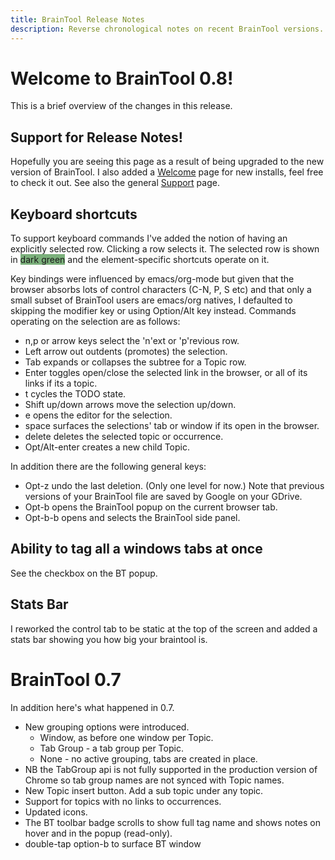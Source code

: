 ```yaml
---
title: BrainTool Release Notes
description: Reverse chronological notes on recent BrainTool versions.
---
```


# Welcome to BrainTool 0.8!
This is a brief overview of the changes in this release.

## Support for Release Notes!
Hopefully you are seeing this page as a result of being upgraded to the new version of BrainTool. I also added a [Welcome](welcome.md) page for new installs, feel free to check it out. See also the general [Support](../support.md) page.

## Keyboard shortcuts
To support keyboard commands I've added the notion of having an explicitly selected row. Clicking a row selects it. The selected row is shown in <span style="background-color:#7bb07b">dark green</span> and the element-specific shortcuts operate on it. 

Key bindings were influenced by emacs/org-mode but given that the browser absorbs lots of control characters (C-N, P, S etc) and that only a small subset of BrainTool users are emacs/org natives, I defaulted to skipping the modifier key or using Option/Alt key instead. Commands operating on the selection are as follows:
  - n,p or arrow keys select the 'n'ext or 'p'revious row.
  - Left arrow out outdents (promotes) the selection.
  - Tab expands or collapses the subtree for a Topic row.
  - Enter toggles open/close the selected link in the browser, or all of its links if its a topic.
  - t cycles the TODO state.
  - Shift up/down arrows move the selection up/down.
  - e opens the editor for the selection.
  - space surfaces the selections' tab or window if its open in the browser.
  - delete deletes the selected topic or occurrence.
  - Opt/Alt-enter creates a new child Topic.

In addition there are the following general keys:
  - Opt-z undo the last deletion. (Only one level for now.) Note that previous versions of your BrainTool file are saved by Google on your GDrive.
  - Opt-b opens the BrainTool popup on the current browser tab.
  - Opt-b-b opens and selects the BrainTool side panel.

## Ability to tag all a windows tabs at once
See the checkbox on the BT popup.

## Stats Bar
I reworked the control tab to be static at the top of the screen and added a stats bar showing you how big your braintool is.


# BrainTool 0.7
In addition here's what happened in 0.7.


- New grouping options were introduced. 
    - Window, as before one window per Topic. 
    - Tab Group - a tab group per Topic. 
    - None - no active grouping, tabs are created in place.
- NB the TabGroup api is not fully supported in the production version of Chrome so tab group names are not synced with Topic names.
- New Topic insert button. Add a sub topic under any topic.
- Support for topics with no links to occurrences.
- Updated icons. 
- The BT toolbar badge scrolls to show full tag name and shows notes on hover and in the popup (read-only).
- double-tap option-b to surface BT window
